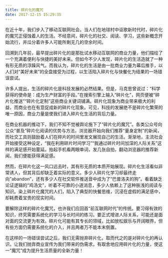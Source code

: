 ```yaml
---
title: 碎片化的魔咒
date: 2017-12-15 15:29:35
---
```

在近十年，我们步入了移动互联网社会。当人们在地球村中讴歌新时代时，碎片化的魔咒正侵蚀着人的生活。不经意间，碎片化的社交、阅读、学习，这些新概念开始流行，并瓜分着许多人可能所剩无几的空余时间。

回溯到几年前，最早提出碎片化的是那批试水移动互联网的商业力量，他们描绘了一个充满着便利与快捷的美好未来。但如今不少人发现，碎片化的生活造就了一种有形无质的浮躁风气。而我认为，碎片化的生活是由一批商业力量为幕后推手，以人们对“美好未来”的全盘接受为过程，以生活陷入碎片化与快餐化为结果的一场错误尝试。

许多人提出，生活的碎片化是科技发展的必然结果。但是，马克思曾说过：“科学获得的使命是：成为生产财富的手段。”在搜索引擎上输入“碎片化”，网页便被“碎片化推送”“碎片化定制”这些商业关键词铺满。碎片化现象为商业带来极大的利益，而商业也在有意促成新的碎片化现象。可见，科技的发展绝不是碎片化繁荣的唯一原因，商业力量是使我们进入碎片化生活的背后力量。

在商业机器的推动下，我们不知不觉被舆论施下了“碎片化的魔咒”。各类公众号向公众“普及”碎片化阅读的优势与方法，浏览器开始向我们推荐“量身定制”的新闻，而社交工具则鼓励着人们在碎片的时间里发文展现自己的生活。渐渐地，主流社会开始接受这种设定，“我在利用碎片时间学习”“我通过碎片时间加深的人际关系”这样的满足感开始蔓延。抬起手机看两眼单词，发几张自拍，翻动浏览器的推荐新闻，我们便能获得满足感。

然而，在碎片化这一风口远去时，其有形无质的本质开始展现。碎片化生活看似非常诱人，但其背后却缺乏着实际的意义。多少人碎片化学习却最终走向”abandon”，还有多少人在社交软件推送音中成为了“巴普洛夫的狗”。看着缺乏论证逻辑的“鸡汤文”，听着不可靠的小道消息，多少人依赖上了这种肤浅的阅读与知识。染上碎片化魔咒的人们，陷入了典型的快餐思维，沉浸在虚假的满足感中，却耗费着宝贵的现实时间。

要解除这样的碎片化魔咒，也许我们应回首“前互联网时代”的传统。要习得有效的知识，终究需要系统化的学习与长时间的练习。要正式增进人际关系，可能还是面对面的交流更为有效。碎片化可能有其专长的领域，比如放松娱乐与开阔眼界，但有些方面仍需要系统化的介入，并且两者万不能本末倒置。


在这样的一场错误尝试之后，我们无需抛弃碎片化，取而代之的是对碎片化的再认识。让我们抛弃商业宣传为我们带来的伪需求，有取舍地应用碎片化的力量，使这一“魔咒”成为提升生活质量的全新力量！
